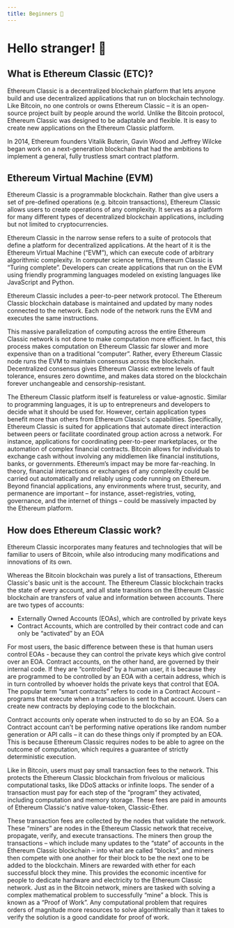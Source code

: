 ```yaml
---
title: Beginners 🔰
---
```


# Hello stranger! 👋

## What is Ethereum Classic (ETC)?

Ethereum Classic is a decentralized blockchain platform that lets anyone build and use decentralized applications that run on blockchain technology. Like Bitcoin, no one controls or owns Ethereum Classic – it is an open-source project built by people around the world. Unlike the Bitcoin protocol, Ethereum Classic was designed to be adaptable and flexible. It is easy to create new applications on the Ethereum Classic platform.

In 2014, Ethereum founders Vitalik Buterin, Gavin Wood and Jeffrey Wilcke began work on a next-generation blockchain that had the ambitions to implement a general, fully trustless smart contract platform.

## Ethereum Virtual Machine (EVM)

Ethereum Classic is a programmable blockchain. Rather than give users a set of pre-defined operations (e.g. bitcoin transactions), Ethereum Classic allows users to create operations of any complexity. It serves as a platform for many different types of decentralized blockchain applications, including but not limited to cryptocurrencies.

Ethereum Classic in the narrow sense refers to a suite of protocols that define a platform for decentralized applications. At the heart of it is the Ethereum Virtual Machine (“EVM”), which can execute code of arbitrary algorithmic complexity. In computer science terms, Ethereum Classic is “Turing complete”. Developers can create applications that run on the EVM using friendly programming languages modeled on existing languages like JavaScript and Python.

Ethereum Classic includes a peer-to-peer network protocol. The Ethereum Classic blockchain database is maintained and updated by many nodes connected to the network. Each node of the network runs the EVM and executes the same instructions.

This massive parallelization of computing across the entire Ethereum Classic network is not done to make computation more efficient. In fact, this process makes computation on Ethereum Classic far slower and more expensive than on a traditional “computer”. Rather, every Ethereum Classic node runs the EVM to maintain consensus across the blockchain. Decentralized consensus gives Ethereum Classic extreme levels of fault tolerance, ensures zero downtime, and makes data stored on the blockchain forever unchangeable and censorship-resistant.

The Ethereum Classic platform itself is featureless or value-agnostic. Similar to programming languages, it is up to entrepreneurs and developers to decide what it should be used for. However, certain application types benefit more than others from Ethereum Classic's capabilities. Specifically, Ethereum Classic is suited for applications that automate direct interaction between peers or facilitate coordinated group action across a network. For instance, applications for coordinating peer-to-peer marketplaces, or the automation of complex financial contracts. Bitcoin allows for individuals to exchange cash without involving any middlemen like financial institutions, banks, or governments. Ethereum’s impact may be more far-reaching. In theory, financial interactions or exchanges of any complexity could be carried out automatically and reliably using code running on Ethereum. Beyond financial applications, any environments where trust, security, and permanence are important – for instance, asset-registries, voting, governance, and the internet of things – could be massively impacted by the Ethereum platform.

## How does Ethereum Classic work?

Ethereum Classic incorporates many features and technologies that will be familiar to users of Bitcoin, while also introducing many modifications and innovations of its own.

Whereas the Bitcoin blockchain was purely a list of transactions, Ethereum Classic's basic unit is the account. The Ethereum Classic blockchain tracks the state of every account, and all state transitions on the Ethereum Classic blockchain are transfers of value and information between accounts. There are two types of accounts:

- Externally Owned Accounts (EOAs), which are controlled by private keys
- Contract Accounts, which are controlled by their contract code and can only be “activated” by an EOA

For most users, the basic difference between these is that human users control EOAs - because they can control the private keys which give control over an EOA. Contract accounts, on the other hand, are governed by their internal code. If they are “controlled” by a human user, it is because they are programmed to be controlled by an EOA with a certain address, which is in turn controlled by whoever holds the private keys that control that EOA. The popular term “smart contracts” refers to code in a Contract Account – programs that execute when a transaction is sent to that account. Users can create new contracts by deploying code to the blockchain.

Contract accounts only operate when instructed to do so by an EOA. So a Contract account can't be performing native operations like random number generation or API calls – it can do these things only if prompted by an EOA. This is because Ethereum Classic requires nodes to be able to agree on the outcome of computation, which requires a guarantee of strictly deterministic execution.

Like in Bitcoin, users must pay small transaction fees to the network. This protects the Ethereum Classic blockchain from frivolous or malicious computational tasks, like DDoS attacks or infinite loops. The sender of a transaction must pay for each step of the “program” they activated, including computation and memory storage. These fees are paid in amounts of Ethereum Classic's native value-token, Classic-Ether.

These transaction fees are collected by the nodes that validate the network. These “miners” are nodes in the Ethereum Classic network that receive, propagate, verify, and execute transactions. The miners then group the transactions – which include many updates to the “state” of accounts in the Ethereum Classic blockchain – into what are called “blocks”, and miners then compete with one another for their block to be the next one to be added to the blockchain. Miners are rewarded with ether for each successful block they mine. This provides the economic incentive for people to dedicate hardware and electricity to the Ethereum Classic network. Just as in the Bitcoin network, miners are tasked with solving a complex mathematical problem to successfully “mine” a block. This is known as a “Proof of Work”. Any computational problem that requires orders of magnitude more resources to solve algorithmically than it takes to verify the solution is a good candidate for proof of work.
